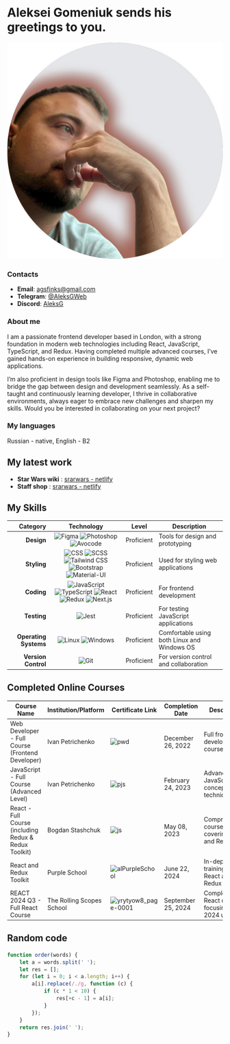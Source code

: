 # Aleksei Gomeniuk sends his greetings to you.

![1730930666963](images/CV/1730930666963.png)

### Contacts

- **Email**: [agsfinks@gmail.com](mailto:agsfinks@gmail.com)
- **Telegram**: [@AleksGWeb](https://t.me/AleksGWeb)
- **Discord**: [AleksG](https://discordapp.com/users/300176264033992705)

### About me

I am a passionate frontend developer based in London, with a strong foundation in modern web technologies including React, JavaScript, TypeScript, and Redux. Having completed multiple advanced courses, I’ve gained hands-on experience in building responsive, dynamic web applications.

I’m also proficient in design tools like Figma and Photoshop, enabling me to bridge the gap between design and development seamlessly. As a self-taught and continuously learning developer, I thrive in collaborative environments, always eager to embrace new challenges and sharpen my skills. Would you be interested in collaborating on your next project?

### My languages

Russian - native, English - B2

## My latest work

- **Star Wars wiki** : [srarwars - netlify](https://amensgood-ssr-app-router-api.netlify.app/)
- **Staff shop** : [srarwars - netlify](https://goodomen-online-shop.netlify.app/)

## My Skills

|              Category |                                                                                                                                                                                                                                                                      Technology                                                                                                                                                                                                                                                                      | Level      | Description                                 |
| --------------------: | :--------------------------------------------------------------------------------------------------------------------------------------------------------------------------------------------------------------------------------------------------------------------------------------------------------------------------------------------------------------------------------------------------------------------------------------------------------------------------------------------------------------------------------------------------: | ---------- | ------------------------------------------- |
|            **Design** |                                                                                                           ![Figma](https://img.shields.io/badge/Figma-F24E1E?style=for-the-badge&logo=figma&logoColor=white) ![Photoshop](https://img.shields.io/badge/Photoshop-31A8FF?style=for-the-badge&logo=adobephotoshop&logoColor=white) ![Avocode](https://img.shields.io/badge/Avocode-1D1D1D?style=for-the-badge&logo=avocode&logoColor=white)                                                                                                            | Proficient | Tools for design and prototyping            |
|           **Styling** | ![CSS](https://img.shields.io/badge/CSS-1572B6?style=for-the-badge&logo=css3&logoColor=white) ![SCSS](https://img.shields.io/badge/SCSS-CC6699?style=for-the-badge&logo=sass&logoColor=white) ![Tailwind CSS](https://img.shields.io/badge/Tailwind%20CSS-06B6D4?style=for-the-badge&logo=tailwind-css&logoColor=white) ![Bootstrap](https://img.shields.io/badge/Bootstrap-7952B3?style=for-the-badge&logo=bootstrap&logoColor=white) ![Material-UI](https://img.shields.io/badge/Material--UI-0081CB?style=for-the-badge&logo=mui&logoColor=white) | Proficient | Used for styling web applications           |
|            **Coding** |  ![JavaScript](https://img.shields.io/badge/JavaScript-F7DF1E?style=for-the-badge&logo=javascript&logoColor=black) ![TypeScript](https://img.shields.io/badge/TypeScript-007ACC?style=for-the-badge&logo=typescript&logoColor=white) ![React](https://img.shields.io/badge/React-61DAFB?style=for-the-badge&logo=react&logoColor=black) ![Redux](https://img.shields.io/badge/Redux-764ABC?style=for-the-badge&logo=redux&logoColor=white) ![Next.js](https://img.shields.io/badge/Next.js-000000?style=for-the-badge&logo=next.js&logoColor=white)  | Proficient | For frontend development                    |
|           **Testing** |                                                                                                                                                                                                                           ![Jest](https://img.shields.io/badge/Jest-C21325?style=for-the-badge&logo=jest&logoColor=white)                                                                                                                                                                                                                            | Proficient | For testing JavaScript applications         |
| **Operating Systems** |                                                                                                                                                                     ![Linux](https://img.shields.io/badge/Linux-FCC624?style=for-the-badge&logo=linux&logoColor=black) ![Windows](https://img.shields.io/badge/Windows-0078D6?style=for-the-badge&logo=windows&logoColor=white)                                                                                                                                                                      | Proficient | Comfortable using both Linux and Windows OS |
|   **Version Control** |                                                                                                                                                                                                                             ![Git](https://img.shields.io/badge/Git-F05032?style=for-the-badge&logo=git&logoColor=white)                                                                                                                                                                                                                             | Proficient | For version control and collaboration       |

## Completed Online Courses

| Course Name                                           | Institution/Platform      | Certificate Link                                                                                       | Completion Date    | Description                                        |
| ----------------------------------------------------- | ------------------------- | ------------------------------------------------------------------------------------------------------ | ------------------ | -------------------------------------------------- |
| Web Developer - Full Course (Frontend Developer)      | Ivan Petrichenko          | ![pwd](https://github.com/user-attachments/assets/f9b64e77-ae6a-4917-85d2-13595f75b861)                | December 26, 2022  | Full frontend development course.                  |
| JavaScript - Full Course (Advanced Level)             | Ivan Petrichenko          | ![pjs](https://github.com/user-attachments/assets/ba163a31-3fa3-4fab-a95f-4d0ed4de9662)                | February 24, 2023  | Advanced JavaScript concepts and techniques.       |
| React - Full Course (including Redux & Redux Toolkit) | Bogdan Stashchuk          | ![js](https://github.com/user-attachments/assets/2e56b3a1-ab83-448b-86fc-971022648b8c)                 | May 08, 2023       | Comprehensive course covering React and Redux.     |
| React and Redux Toolkit                               | Purple School             | ![alPurpleSchool](https://github.com/user-attachments/assets/62f51717-a2dd-40cd-9c7d-a59afff7cdca)     | June 22, 2024      | In-depth training on React and Redux Toolkit.      |
| REACT 2024 Q3 - Full React Course                     | The Rolling Scopes School | ![yrytyow8_page-0001](https://github.com/user-attachments/assets/c569c8b3-dbf9-48db-8bf0-3af2b4313e32) | September 25, 2024 | Complete React course focusing on Q3 2024 updates. |

## Random code

```javascript
function order(words) {
	let a = words.split(' ');
	let res = [];
	for (let i = 0; i < a.length; i++) {
		a[i].replace(/./g, function (c) {
			if (c * 1 < 10) {
				res[+c - 1] = a[i];
			}
		});
	}
	return res.join(' ');
}
```
